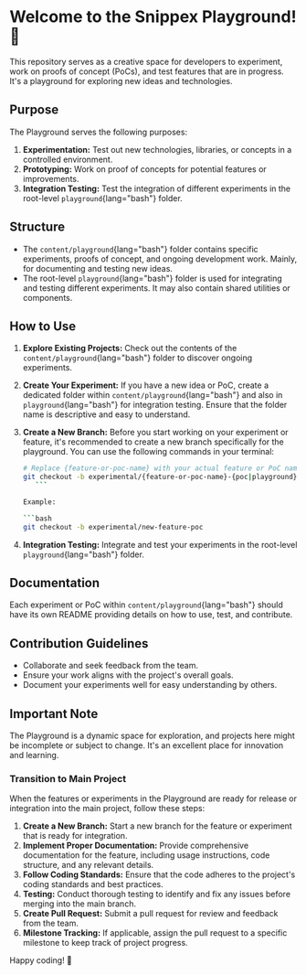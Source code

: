 # Welcome to the Snippex Playground! 🚀

This repository serves as a creative space for developers to experiment, work on proofs of concept (PoCs), and test features that are in progress. It's a playground for exploring new ideas and
technologies.

## Purpose

The Playground serves the following purposes:

1. **Experimentation:** Test out new technologies, libraries, or concepts in a controlled environment.
2. **Prototyping:** Work on proof of concepts for potential features or improvements.
3. **Integration Testing:** Test the integration of different experiments in the root-level `playground`{lang="bash"} folder.

## Structure

- The `content/playground`{lang="bash"} folder contains specific experiments, proofs of concept, and ongoing development work. Mainly, for documenting and testing new ideas.
- The root-level `playground`{lang="bash"} folder is used for integrating and testing different experiments. It may also contain shared utilities or components.

## How to Use

1. **Explore Existing Projects:** Check out the contents of the `content/playground`{lang="bash"} folder to discover ongoing experiments.
2. **Create Your Experiment:** If you have a new idea or PoC, create a dedicated folder within `content/playground`{lang="bash"} and also in `playground`{lang="bash"} for integration testing.
   Ensure that the folder name is
   descriptive and easy to understand.
3. **Create a New Branch:** Before you start working on your experiment or feature, it's recommended to create a new branch specifically for the playground. You can use the following commands in your
   terminal:

    ```bash
    # Replace {feature-or-poc-name} with your actual feature or PoC name
    git checkout -b experimental/{feature-or-poc-name}-{poc|playground}
       ```

    Example:

    ```bash
    git checkout -b experimental/new-feature-poc
   ```

4. **Integration Testing:** Integrate and test your experiments in the root-level `playground`{lang="bash"} folder.

## Documentation

Each experiment or PoC within `content/playground`{lang="bash"} should have its own README providing details on how to use, test, and contribute.

## Contribution Guidelines

- Collaborate and seek feedback from the team.
- Ensure your work aligns with the project's overall goals.
- Document your experiments well for easy understanding by others.

## Important Note

The Playground is a dynamic space for exploration, and projects here might be incomplete or subject to change. It's an excellent place for innovation and learning.

### Transition to Main Project

When the features or experiments in the Playground are ready for release or integration into the main project, follow these steps:

1. **Create a New Branch:** Start a new branch for the feature or experiment that is ready for integration.
2. **Implement Proper Documentation:** Provide comprehensive documentation for the feature, including usage instructions, code structure, and any relevant details.
3. **Follow Coding Standards:** Ensure that the code adheres to the project's coding standards and best practices.
4. **Testing:** Conduct thorough testing to identify and fix any issues before merging into the main branch.
5. **Create Pull Request:** Submit a pull request for review and feedback from the team.
6. **Milestone Tracking:** If applicable, assign the pull request to a specific milestone to keep track of project progress.

Happy coding! 🚀
